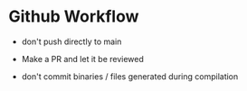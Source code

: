 # Github Workflow
- don't push directly to main
- Make a PR and let it be reviewed

- don't commit binaries / files generated during compilation


